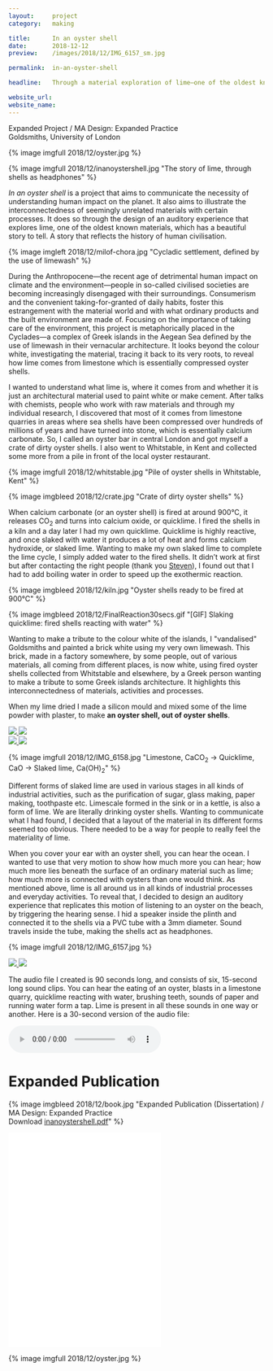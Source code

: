 ```yaml
---
layout:     project
category:   making

title:      In an oyster shell
date:       2018-12-12
preview:    /images/2018/12/IMG_6157_sm.jpg

permalink:  in-an-oyster-shell

headline:   Through a material exploration of lime—one of the oldest known materials—it is revealed that limestone is formed by compressed seashells. This project highlights the importance of understanding our impact on the planet during the Anthropocene, through the story of one tiny humble oyster.

website_url:
website_name:	
---
```

Expanded Project / MA Design: Expanded Practice<br>Goldsmiths, University of London

{% image imgfull 2018/12/oyster.jpg %}

{% image imgfull 2018/12/inanoystershell.jpg "The story of lime, through shells as headphones" %}

*In an oyster shell* is a project that aims to communicate the necessity of understanding human impact on the planet. It also aims to illustrate the interconnectedness of seemingly unrelated materials with certain processes. It does so through the design of an auditory experience that explores lime, one of the oldest known materials, which has a beautiful story to tell. A story that reflects the history of human civilisation.

{% image imgleft 2018/12/milof-chora.jpg "Cycladic settlement, defined by the use of limewash" %}

During the Anthropocene—the recent age of detrimental human impact on climate and the environment—people in so-called civilised societies are becoming increasingly disengaged with their surroundings. Consumerism and the convenient taking-for-granted of daily habits, foster this estrangement with the material world and with what ordinary products and the built environment are made of. Focusing on the importance of taking care of the environment, this project is metaphorically placed in the Cyclades—a complex of Greek islands in the Aegean Sea defined by the use of limewash in their vernacular architecture. It looks beyond the colour white, investigating the material, tracing it back to its very roots, to reveal how lime comes from limestone which is essentially compressed oyster shells.

I wanted to understand what lime is, where it comes from and whether it is just an architectural material used to paint white or make cement. After talks with chemists, people who work with raw materials and through my individual research, I discovered that most of it comes from limestone quarries in areas where sea shells have been compressed over hundreds of millions of years and have turned into stone, which is essentially calcium carbonate. So, I called an oyster bar in central London and got myself a crate of dirty oyster shells. I also went to Whitstable, in Kent and collected some more from a pile in front of the local oyster restaurant.

{% image imgfull 2018/12/whitstable.jpg "Pile of oyster shells in Whitstable, Kent" %}

{% image imgbleed 2018/12/crate.jpg "Crate of dirty oyster shells" %}

When calcium carbonate (or an oyster shell) is fired at around 900°C, it releases CO<sub>2</sub> and turns into calcium oxide, or quicklime. I fired the shells in a kiln and a day later I had my own quicklime. Quicklime is highly reactive, and once slaked with water it produces a lot of heat and forms calcium hydroxide, or slaked lime. Wanting to make my own slaked lime to complete the lime cycle, I simply added water to the fired shells. It didn’t work at first but after contacting the right people (thank you [Steven](http://skillcult.com/about/)), I found out that I had to add boiling water in order to speed up the exothermic reaction.

{% image imgbleed 2018/12/kiln.jpg "Oyster shells ready to be fired at 900°C" %}

{% image imgbleed 2018/12/FinalReaction30secs.gif "[GIF] Slaking quicklime: fired shells reacting with water" %}

Wanting to make a tribute to the colour white of the islands, I "vandalised" Goldsmiths and painted a brick white using my very own limewash. This brick, made in a factory somewhere, by some people, out of various materials, all coming from different places, is now white, using fired oyster shells collected from Whitstable and elsewhere, by a Greek person wanting to make a tribute to some Greek islands architecture. It highlights this interconnectedness of materials, activities and processes.

When my lime dried I made a silicon mould and mixed some of the lime powder with plaster, to make **an oyster shell, out of oyster shells**.

<div class="images-2x2">
    <a href="/images/2018/12/limewash.jpg">
        <img src="/images/2018/12/limewash.jpg">
    <a href="/images/2018/12/brick.jpg">
        <img src="/images/2018/12/brick.jpg">
    </a>
    </a>
</div>

<div class="images-2x2">
    <a href="/images/2018/12/mixing.jpg">
        <img src="/images/2018/12/mixing.jpg">
    <a href="/images/2018/12/plaster.jpg">
        <img src="/images/2018/12/plaster.jpg">
    </a>
    </a>
</div>

{% image imgfull 2018/12/IMG_6158.jpg "Limestone, CaCO<sub>2</sub> &#8594; Quicklime, CaO &#8594; Slaked lime, Ca(OH)<sub>2</sub>" %}

Different forms of slaked lime are used in various stages in all kinds of industrial activities, such as the purification of sugar, glass making, paper making, toothpaste etc. Limescale formed in the sink or in a kettle, is also a form of lime. We are literally drinking oyster shells. Wanting to communicate what I had found, I decided that a layout of the material in its different forms seemed too obvious. There needed to be a way for people to really feel the materiality of lime.

When you cover your ear with an oyster shell, you can hear the ocean. I wanted to use that very motion to show how much more you can hear; how much more lies beneath the surface of an ordinary material such as lime; how much more is connected with oysters than one would think. As mentioned above, lime is all around us in all kinds of industrial processes and everyday activities. To reveal that, I decided to design an auditory experience that replicates this motion of listening to an oyster on the beach, by triggering the hearing sense. I hid a speaker inside the plinth and connected it to the shells via a PVC tube with a 3mm diameter. Sound travels inside the tube, making the shells act as headphones.

{% image imgfull 2018/12/IMG_6157.jpg %}

<div class="images-2x2">
    <a href="/images/2018/12/IMG_6142.jpg">
        <img src="/images/2018/12/IMG_6142.jpg">
    <a href="/images/2018/12/IMG_6150.jpg">
        <img src="/images/2018/12/IMG_6150.jpg">
    </a>
    </a>
</div>

The audio file I created is 90 seconds long, and consists of six, 15-second long sound clips. You can hear the eating of an oyster, blasts in a limestone quarry, quicklime reacting with water, brushing teeth, sounds of paper and running water form a tap. Lime is present in all these sounds in one way or another. Here is a 30-second version of the audio file:

<audio controls>
  <source src="/images/2018/12/audio_30secs.mp3" type="audio/mpeg">
Your browser does not support the audio element.
</audio>

# Expanded Publication

{% image imgbleed 2018/12/book.jpg "Expanded Publication (Dissertation) / MA Design: Expanded Practice<br>Download [inanoystershell.pdf](/InAnOysterShell.pdf)" %}

<iframe class="imgbleed issuu" style="height:421px;" src="//e.issuu.com/embed.html#36132381/66587678" frameborder="0" allowfullscreen></iframe>

{% image imgfull 2018/12/oyster.jpg %}